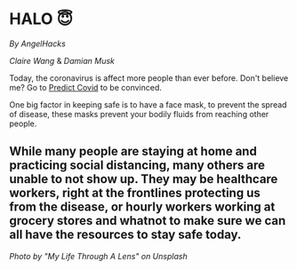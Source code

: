 # HALO 😇

*By AngelHacks*

*Claire Wang* & *Damian Musk*

Today, the coronavirus is affect more people than ever before.
Don't believe me? Go to [Predict Covid](predictcovid.com) to be convinced.

One big factor in keeping safe is to have a face mask, to prevent the spread of disease, these masks prevent your bodily fluids from reaching other people.

While many people are staying at home and practicing **social distancing**, many others are unable to not show up. They may be healthcare workers, right at the frontlines protecting us from the disease, or hourly workers working at grocery stores and whatnot to make sure we can all have the resources to stay safe today.
-------
*Photo by "My Life Through A Lens" on Unsplash*	
